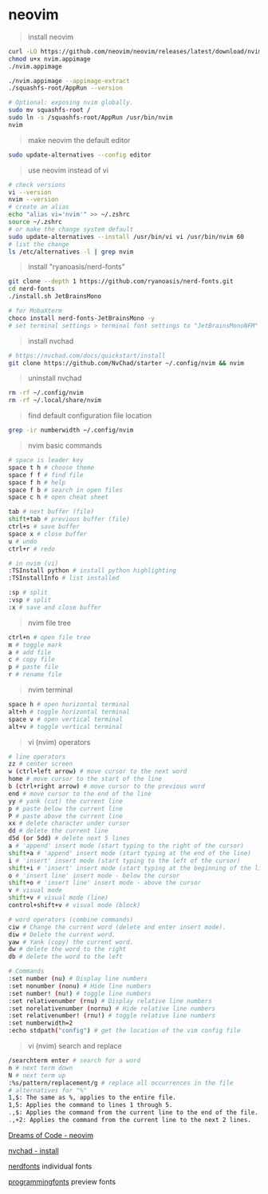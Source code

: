 # neovim

> install neovim

```bash
curl -LO https://github.com/neovim/neovim/releases/latest/download/nvim.appimage
chmod u+x nvim.appimage
./nvim.appimage

./nvim.appimage --appimage-extract
./squashfs-root/AppRun --version

# Optional: exposing nvim globally.
sudo mv squashfs-root /
sudo ln -s /squashfs-root/AppRun /usr/bin/nvim
nvim
```

> make neovim the default editor

```bash
sudo update-alternatives --config editor
```

> use neovim instead of vi

```bash
# check versions
vi --version
nvim --version
# create an alias
echo "alias vi='nvim'" >> ~/.zshrc
source ~/.zshrc
# or make the change system default
sudo update-alternatives --install /usr/bin/vi vi /usr/bin/nvim 60
# list the change
ls /etc/alternatives -l | grep nvim
```

> install "ryanoasis/nerd-fonts"

```bash
git clone --depth 1 https://github.com/ryanoasis/nerd-fonts.git
cd nerd-fonts
./install.sh JetBrainsMono

# for MobaXterm
choco install nerd-fonts-JetBrainsMono -y
# set terminal settings > terminal font settings to "JetBrainsMonoNFM"
```

> install nvchad

```bash
# https://nvchad.com/docs/quickstart/install
git clone https://github.com/NvChad/starter ~/.config/nvim && nvim
```

> uninstall nvchad

```bash
rm -rf ~/.config/nvim
rm -rf ~/.local/share/nvim
```

> find default configuration file location

```bash
grep -ir numberwidth ~/.config/nvim
```

> nvim basic commands

```bash
# space is leader key
space t h # choose theme
space f f # find file
space f h # help
space f b # search in open files
space c h # open cheat sheet

tab # next buffer (file)
shift+tab # previous buffer (file)
ctrl+s # save buffer
space x # close buffer
u # undo
ctrl+r # redo

# in nvim (vi)
:TSInstall python # install python highlighting
:TSInstallInfo # list installed

:sp # split
:vsp # split
:x # save and close buffer
```

> nvim file tree

```bash
ctrl+n # open file tree
m # toggle mark
a # add file
c # copy file
p # paste file
r # rename file
```

> nvim terminal

```bash
space h # open horizontal terminal
alt+h # toggle horizontal terminal
space v # open vertical terminal
alt+v # toggle vertical terminal
```

> vi (nvim) operators

```bash
# line operators
zz # center screen
w (ctrl+left arrow) # move cursor to the next word
home # move cursor to the start of the line
b (ctrl+right arrow) # move cursor to the previous word
end # move cursor to the end of the line
yy # yank (cut) the current line
p # paste below the current line
P # paste above the current line
xx # delete character under cursor
dd # delete the current line
d5d (or 5dd) # delete next 5 lines
a # 'append' insert mode (start typing to the right of the cursor)
shift+a # 'append' insert mode (start typing at the end of the line)
i # 'insert' insert mode (start typing to the left of the cursor)
shift+i # 'insert' insert mode (start typing at the beginning of the line)
o # 'insert line' insert mode - below the cursor
shift+o # 'insert line' insert mode - above the cursor
v # visual mode
shift+v # visual mode (line)
control+shift+v # visual mode (block)

# word operators (combine commands)
ciw # Change the current word (delete and enter insert mode).
diw # Delete the current word.
yaw # Yank (copy) the current word.
dw # delete the word to the right
db # delete the word to the left

# Commands
:set number (nu) # Display line numbers
:set nonumber (nonu) # Hide line numbers
:set number! (nu!) # toggle line numbers
:set relativenumber (rnu) # Display relative line numbers
:set norelativenumber (nornu) # Hide relative line numbers
:set relativenumber! (rnu!) # toggle relative line numbers
:set numberwidth=2
:echo stdpath("config") # get the location of the vim config file
```

> vi (nvim) search and replace

```bash
/searchterm enter # search for a word
n # next term down
N # next term up
:%s/pattern/replacement/g # replace all occurrences in the file
# alternatives for "%"
1,$: The same as %, applies to the entire file.
1,5: Applies the command to lines 1 through 5.
.,$: Applies the command from the current line to the end of the file.
.,+2: Applies the command from the current line to the next 2 lines.
```

[Dreams of Code - neovim](https://www.youtube.com/watch?v=Mtgo-nP_r8Y)

[nvchad - install](https://nvchad.com/docs/quickstart/install)

[nerdfonts](https://www.nerdfonts.com/font-downloads) individual fonts

[programmingfonts](https://www.programmingfonts.org/) preview fonts
